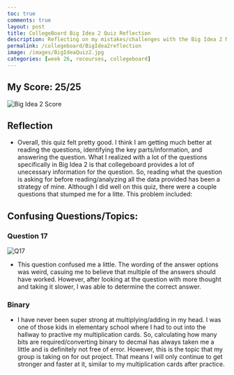 ```yaml
---
toc: true
comments: true
layout: post
title: CollegeBoard Big Idea 2 Quiz Reflection
description: Reflecting on my mistakes/challenges with the Big Idea 2 MC Quiz.
permalink: /collegeboard/BigIdea2reflection
image: /images/BigIdeaQuiz2.jpg
categories: [week 26, recourses, collegeboard]
---
```


## My Score: 25/25
![Big Idea 2 Score]({{site.baseurl}}/images/BigIdeaQuiz2.jpg)

## Reflection
- Overall, this quiz felt pretty good. I think I am getting much better at reading the questions, identifying the key parts/information, and answering the question. What I realized with a lot of the questions specifically in Big Idea 2 is that collegeboard provides a lot of unecessary information for the question. So, reading what the question is asking for before reading/analyzing all the data provided has been a strategy of mine. Although I did well on this quiz, there were a couple questions that stumped me for a litte. This problem included:

## Confusing Questions/Topics:
### Question 17
![Q17]({{site.baseurl}}/images/BigIdea2Q17.jpg)
- This question confused me a little. The wording of the answer options was weird, casuing me to believe that multiple of the answers should have worked. However, after looking at the question with more thought and taking it slower, I was able to determine the correct answer.

### Binary
- I have never been super strong at multiplying/adding in my head. I was one of those kids in elementary school where I had to out into the hallway to practive my multiplication cards. So, calculating how many bits are required/converting binary to decmal has always taken me a little and is definitely not free of error. However, this is the topic that my group is taking on for out project. That means I will only continue to get stronger and faster at it, similar to  my multiplication cards after practice.